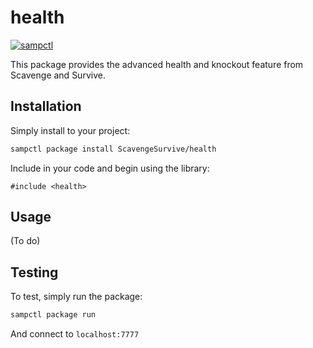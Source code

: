 # health

[![sampctl](https://shields.southcla.ws/badge/sampctl-health-2f2f2f.svg?style=for-the-badge)](https://github.com/ScavengeSurvive/health)

This package provides the advanced health and knockout feature from Scavenge and
Survive.

## Installation

Simply install to your project:

```bash
sampctl package install ScavengeSurvive/health
```

Include in your code and begin using the library:

```pawn
#include <health>
```

## Usage

(To do)

## Testing

To test, simply run the package:

```bash
sampctl package run
```

And connect to `localhost:7777`
